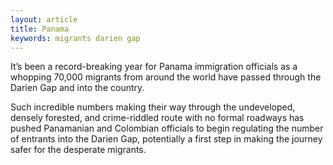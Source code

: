 ```yaml
---
layout: article
title: Panama
keywords: migrants darien gap
---
```


It’s been a record-breaking year for Panama immigration officials as a whopping 70,000 migrants from around the world have passed through the Darien Gap and into the country.

Such incredible numbers making their way through the undeveloped, densely forested, and crime-riddled route with no formal roadways has pushed Panamanian and Colombian officials to begin regulating the number of entrants into the Darien Gap, potentially a first step in making the journey safer for the desperate migrants.
